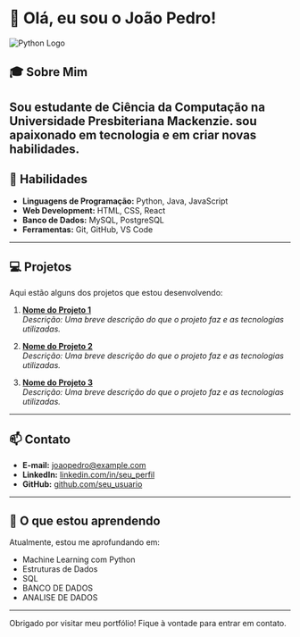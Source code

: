 # 👋 Olá, eu sou o João Pedro!

![Python Logo](https://www.google.com/url?sa=i&url=https%3A%2F%2Fwww.cleanpng.com%2Fpng-python-computer-icons-programming-language-executa-7247110%2F&psig=AOvVaw0Nhw0u9qtF4VqGUrIKRHzE&ust=1729218516266000&source=images&cd=vfe&opi=89978449&ved=0CBEQjRxqFwoTCOiezYyvlIkDFQAAAAAdAAAAABAI)

## 🎓 Sobre Mim

Sou estudante de Ciência da Computação na **Universidade Presbiteriana Mackenzie**. sou apaixonado em tecnologia e em criar novas habilidades.
---

## 🔧 Habilidades

- **Linguagens de Programação:** Python, Java, JavaScript
- **Web Development:** HTML, CSS, React
- **Banco de Dados:** MySQL, PostgreSQL
- **Ferramentas:** Git, GitHub, VS Code

---

## 💻 Projetos

Aqui estão alguns dos projetos que estou desenvolvendo:

1. **[Nome do Projeto 1](https://github.com/seu_usuario/projeto1)**  
   _Descrição: Uma breve descrição do que o projeto faz e as tecnologias utilizadas._

2. **[Nome do Projeto 2](https://github.com/seu_usuario/projeto2)**  
   _Descrição: Uma breve descrição do que o projeto faz e as tecnologias utilizadas._

3. **[Nome do Projeto 3](https://github.com/seu_usuario/projeto3)**  
   _Descrição: Uma breve descrição do que o projeto faz e as tecnologias utilizadas._

---

## 📫 Contato

- **E-mail:** [joaopedro@example.com](https://www.linkedin.com/in/jo%C3%A3o-pedro-pereira-monteiro-401a9b317/)
- **LinkedIn:** [linkedin.com/in/seu_perfil](https://www.linkedin.com/in/jo%C3%A3o-pedro-pereira-monteiro-401a9b317/)
- **GitHub:** [github.com/seu_usuario](https://github.com/seu_usuario)

---

## 🌱 O que estou aprendendo

Atualmente, estou me aprofundando em:

- Machine Learning com Python
- Estruturas de Dados
- SQL
- BANCO DE DADOS
- ANALISE DE DADOS

---


Obrigado por visitar meu portfólio! Fique à vontade para entrar em contato.
